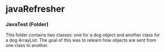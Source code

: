 # javaRefresher

### JavaTest (Folder)
This folder contains two classes: one for a dog object and another class for a dog ArrayList. 
The goal of this was to relearn how objects are sent from one class to another.
